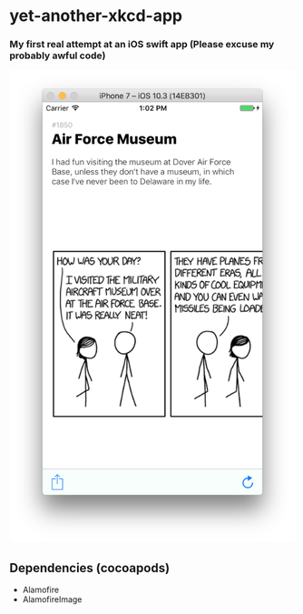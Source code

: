# yet-another-xkcd-app
### My first real attempt at an iOS swift app (Please excuse my probably awful code)

<p align="center">
    <img src="screenshot.png" alt="The app itself" />
</p>

## Dependencies (cocoapods)
* Alamofire
* AlamofireImage

